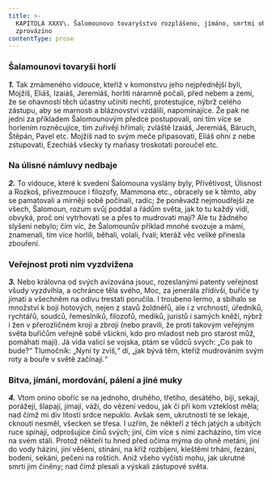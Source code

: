 ```yaml
---
title: >-
  KAPITOLA XXXV\. Šalomounovo tovaryšstvo rozplášeno, jímáno, smrtmi ohavnými
  zprovázíno
contentType: prose
---
```


### Šalamounovi tovaryši horlí

**_1._** Tak zmámeného vidouce, kteříž v komonstvu jeho nejpřednější byli, Mojžíš, Eliáš, Izaiáš, Jeremiáš, horliti náramně počali, před nebem a zemí, že se ohavností těch účastny učiniti nechtí, protestujíce, nýbrž celého zástupu, aby se marnosti a bláznovství vzdálili, napomínajíce. Že pak ne jedni za příkladem Šalomounovým předce postupovali, oni tím více se horlením rozněcujíce, tím zuřivěji hřímali; zvláště Izaiáš, Jeremiáš, Báruch, Štěpán, Pavel etc. Mojžíš nad to svým meče připasovati, Eliáš ohni z nebe zstupovati, Ezechiáš všecky ty maňasy troskotati poroučel etc.

### Na úlisné námluvy nedbaje

**_2._** To vidouce, které k svedení Šalomouna vyslány byly, Přívětivost, Úlisnost a Rozkoš, přivezmouce i filozofy, Mammona etc., obracely se k těmto, aby se pamatovali a mírněji sobě počínali, radíc; že poněvadž nejmoudřejší ze všech, Šalomoun, rozum svůj poddal a řádům světa, jak to tu každý vidí, obvyká, proč oni vytrhovati se a přes to mudrovati mají? Ale tu žádného slyšení nebylo; čím víc, že Šalomounův příklad mnohé svozuje a mámí, znamenali, tím více horlili, běhali, volali, řvali; kteráž věc veliké přinesla zbouření.

### Veřejnost proti nim vyzdvižena

**_3._** Nebo královna od svých avizována jsouc, rozeslanými patenty veřejnost všudy vyzdvíhla, a ochránce těla svého, Moc, za jenerála zřídivši, buřiče ty jímati a všechněm na odivu trestati poručila. I troubeno lermo, a sbíhalo se množství k boji hotových, nejen z stavů žoldnéřů, ale i z vrchností, úředníků, rychtářů, soudců, řemeslníků, filozofů, mediků, juristů i samých kněží, nýbrž i žen v přerozličném kroji a zbroji (nebo pravili, že proti takovým veřejným světa buřičům veřejně sobě všickni, kdo pro mladost neb pro starost můž, pomáhati mají). Já vida valicí se vojska, ptám se vůdců svých: „Co pak to bude?“ Tlumočník: „Nyní ty zvíš,“ dí, „jak bývá těm, kteříž mudrováním svým roty a bouře v světě začínají.“

### Bitva, jímání, mordování, pálení a jiné muky

**_4._** Vtom onino oboříc se na jednoho, druhého, třetího, desátého, bijí, sekají, porážejí, šlapají, jímají, váží, do vězení vedou, jak čí při kom vzteklost měla; nad čímž mi div lítostí srdce nepuklo. Avšak sem, ukrutnosti té se lekaje, cknouti nesměl, všecken se třesa. I uzřím, že někteří z těch jatých a ubitých ruce spínají, odprošujíce činů svých; jiní, čím více s nimi zacházíno, tím více na svém stáli. Protož někteří tu hned před očima mýma do ohně metáni, jiní do vody házíni, jiní věšeni, stínáni, na kříž rozbíjeni, kleštěmi trháni, řezáni, bodeni, sekáni, pečeni na roštích. Aniž všeho vyčísti mohu, jak ukrutné smrti jim činěny; nad čímž plesali a výskali zástupové světa.
